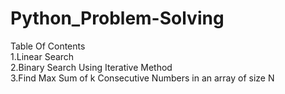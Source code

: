 # Python_Problem-Solving

Table Of Contents<br/>
1.Linear Search<br/>
2.Binary Search Using Iterative Method<br/>
3.Find Max Sum of k Consecutive Numbers  in an array of size N<br/>
